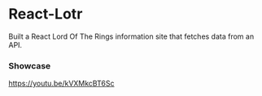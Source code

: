 # React-Lotr
Built a React Lord Of The Rings information site that fetches data from an API.

### Showcase
https://youtu.be/kVXMkcBT6Sc 
